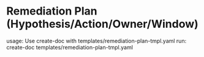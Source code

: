 # Remediation Plan (Hypothesis/Action/Owner/Window)

usage: Use create-doc with templates/remediation-plan-tmpl.yaml
run: create-doc templates/remediation-plan-tmpl.yaml
